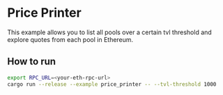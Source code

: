 # Price Printer

This example allows you to list all pools over a certain tvl threshold and explore
quotes from each pool in Ethereum.

## How to run

```bash
export RPC_URL=<your-eth-rpc-url>
cargo run --release --example price_printer -- --tvl-threshold 1000
```

